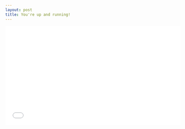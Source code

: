```yaml
---
layout: post
title: You're up and running!
---
```


<iframe width="560" height="315" src="//www.youtube.com/embed/ZcgPl41wMbU" frameborder="0" allowfullscreen></iframe>

